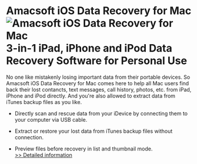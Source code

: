 # Amacsoft iOS Data Recovery for Mac<br />![Amacsoft iOS Data Recovery for Mac](https://mycommerce.akamaized.net/api/pimages/P300924605/BIG/300924605.JPG)<br />3-in-1 iPad, iPhone and iPod Data Recovery Software for Personal Use

No one like mistakenly losing important data from their portable devices. So Amacsoft iOS Data Recovery for Mac comes here to help all Mac users find back their lost contancts, text messages, call history, photos, etc. from iPad, iPhone and iPod directly. And you're also allowed to extract data from iTunes backup files as you like.

* Directly scan and rescue data from your iDevice by connecting them to your computer via USB cable.

* Extract or restore your lost data from iTunes backup files without connection.

* Preview files before recovery in list and thumbnail mode.<br />[>> Detailed information](https://secure.shareit.com/shareit/product.html?productid=300924605&affiliateid=200057808)